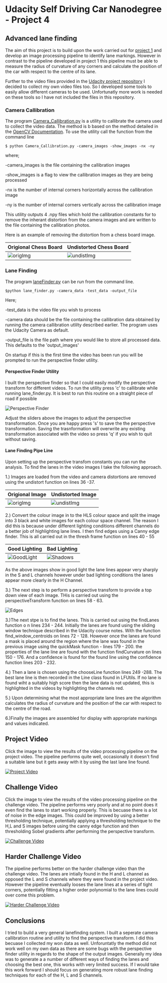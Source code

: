 # Udacity Self Driving Car Nanodegree - Project 4
## Advanced lane finding

The aim of this project is to build upon the work carried out for [project 1](https://github.com/lewisHome/p1_LaneLines) and develop an image processing pipeline to identify lane markings. However in contrast to the pipeline developed in project 1 this pipeline must be able to measure the radius of curvature of any corners and calculate the position of the car with respect to the centre of its lane.

Further to the video files provided in the [Udacity project repository](https://github.com/udacity/CarND-Advanced-Lane-Lines) I decided to collect my own video files too. So I developed some tools to easily allow different cameras to be used. Unfortunatly more work is needed on these tools so I have not included the files in this repository.

### Camera Callibration
The program [Camera_Callibration.py](Camera_Callibration.py) is a utility to callibrate the camera used to collect the video data. The method is b based on the method detailed in the [OpenCV Documentation](http://opencv-python-tutroals.readthedocs.io/en/latest/py_tutorials/py_calib3d/py_calibration/py_calibration.html). To use the utility call the function from the command line
    
    $ python Camera_Callibration.py -camera_images -show_images -nx -ny


where;

-camera_images is the file containing the callibration images

-show_images is a flag to view the callibration images as they are being processed

-nx is the number of internal corners horizontally across the callibration image

-ny is the number of internal corners vertically across the callibration image

This utility outputs 4 .npy files which hold the callibration constants for to remove the inherant distortion from the camera images and are written to the file containing the callibration photos.

Here is an example of removing the distortion from a chess board image.

Origional Chess Board|Undistorted Chess Board
---------------|-----------------
![origImg](examples/origChess.jpg)|![undistImg](examples/undistChess.jpg)

### Lane Finding
The program [laneFinder.py](laneFinder.py) can be run from the command line.

    $python lane_finder.py -camera_data -test_data -output_file
    
Here;

-test_data is the video file you wish to process

-camera data should be the file containing the callibration data obtained by running the camera callibration utlilty described earlier. The program uses the Udacity Camera as default.

-output_file is the file path where you would like to store all processed data. This defaults to the 'output_images'

On startup if this is the first time the video has been run you will be prompted to run the perspective finder utility.

#### Perspective Finder Utility
I built the perspective finder so that I could easily modify the perspective transform for different videos. To run the utility press 'c' to callibrate while running lane_finder.py. It is best to run this routine on a straight piece of road if possible

![Perspective Finder](examples/Perspective_Finder.JPG)

Adjust the sliders above the images to adjust the perspective transformation. Once you are happy press 's' to save the the perspective transformation. Saving the trasnformation will overwrite any existing transformation associated with the video so press 'q' if you wish to quit without saving.

#### Lane Finding Pipe Line

Upon setting up the perspective transfom constants you can run the analysis. To find the lanes in the video images I take the following approach.

1.) Images are loaded from the video and camera distortions are removed using the undistort function on lines 36 -37.

Origional Image|Undistorted Image
---------------|-----------------
![origImg](examples/origImg.jpg)|![undistImg](examples/undistImg.jpg)

2.) Convert the colour image in to the HLS colour space and split the image into 3 black and white images for each colour space channel. The reason I did this is because under different lighting conditions different channels do a better job of highlighting lane lines. I then find edges using a Canny edge finder. This is all carried out in the thresh frame function on lines 40 - 55

Good Lighting | Bad Lighting
--------------|-------------
![GoodLight](examples/Good_light.jpg)|![Shadows](examples/Shadows.jpg)

As the above images show in good light the lane lines appear very sharply in the S and L channels however under bad lighting conditions the lanes appear more clearly in the H Channel.

3.) The next step is to perform a perspective transform to provide a top down view of each image. THis is carried out using the perspectiveTransform function on lines 58 - 63.

![Edges](examples/Edges.jpg)

3.)The next stpe is to find the lanes. This is carried out using the findLanes function o n lines 234 - 244. Initially the lanes are found using the sliding window technique described in the Udacity course notes. With the function find_window_centroids on lines 72 - 128. However once the lanes are found a mask is placed around the region where the lane was found in the previous image using the quickMask function - lines 179 - 200. the properties of the lane line are found with the function findCurvature on lines 150 - 176. And a confidence is found for the found line using the confidence function lines 203 - 232.

4.) Then a lane is chosen using the chooseLine function lines 249 -288. The best lane line is then recorded in the Line class found in LFUtils. If no lane is found wiht a suitably high score then the lane data is not updated, this is highlighted in the videos by highlighting the channels red.

5.) Upon determining what the most appropriate lane lines are the algorithm calculates the radius of curvature and the position of the car with respect to the centre of the road.

6.)Finally the images are assembled for display with appropriate markings and values indicated.

## Project Video

Click the image to view the results of the video processing pipeline on the project video. The pipeline performs quite well, occasionally it doesn't find a suitable lane but it gets away with it by using the last lane line found.

[![Project Video](output_images/project_video.jpg)](https://youtu.be/3W_rA2Q0doM)

## Challenge Video

Click the image to view the results of the video processing pipeline on the challenge video. The pipeline performs very poorly and at no point does it even find the lanes to start working properly. This is becuase there is a lot of noise in the edge images. This could be improved by using a better thresholding technique, potentially applying a thresholding technique to the H,L and S images before using the canny edge function and then thresholding Sobel gradients after performing the perspective transform.

[![Challenge Video](output_images/challenge_video.jpg)](https://www.youtube.com/watch?v=Kfc_afGTuBE)

## Harder Challenge Video

The pipeline performs better on the harder challenge video than the challenge video. The lanes are intially found in the H and L channel as opposed the L and S channels where they were found in the project video. However the pipeline eventually looses the lane lines at a series of tight corners, potentially fitting a higher order polynomial to the lane lines could over come this problem.

[![Harder Challenge Video](output_images/harder_challenge_video.jpg)](https://www.youtube.com/watch?v=FbZ0O_X-SCg)

## Conclusions
I tried to build a very general lanefinding system. I built a seperate camera callibration routine and utility to find the perspective transform. I did this becuase I collected my won data as well. Unforuntatly the method did not work well on my own data as there are some bugs with the perspective finder utility in regards to the shape of the output images. Generally my idea was to generate a a number of different ways of finding the lanes and choosing the best one, this works with very limited success. If I would take this work forward I should focus on generating more robust lane finding techniques for each of the H, L and S channels.